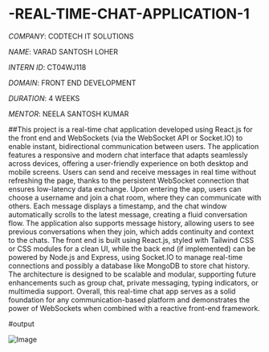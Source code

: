 # -REAL-TIME-CHAT-APPLICATION-1

*COMPANY*: CODTECH IT SOLUTIONS

*NAME*: VARAD SANTOSH LOHER

*INTERN ID*: CT04WJ118

*DOMAIN*: FRONT END DEVELOPMENT

*DURATION*: 4 WEEKS

*MENTOR*: NEELA SANTOSH KUMAR

##This project is a real-time chat application developed using React.js for the front end and WebSockets (via the WebSocket API or Socket.IO) to enable instant, bidirectional communication between users. The application features a responsive and modern chat interface that adapts seamlessly across devices, offering a user-friendly experience on both desktop and mobile screens. Users can send and receive messages in real time without refreshing the page, thanks to the persistent WebSocket connection that ensures low-latency data exchange. Upon entering the app, users can choose a username and join a chat room, where they can communicate with others. Each message displays a timestamp, and the chat window automatically scrolls to the latest message, creating a fluid conversation flow. The application also supports message history, allowing users to see previous conversations when they join, which adds continuity and context to the chats. The front end is built using React.js, styled with Tailwind CSS or CSS modules for a clean UI, while the back end (if implemented) can be powered by Node.js and Express, using Socket.IO to manage real-time connections and possibly a database like MongoDB to store chat history. The architecture is designed to be scalable and modular, supporting future enhancements such as group chat, private messaging, typing indicators, or multimedia support. Overall, this real-time chat app serves as a solid foundation for any communication-based platform and demonstrates the power of WebSockets when combined with a reactive front-end framework.

#output

![Image](https://github.com/user-attachments/assets/9acf713d-9eaa-4de9-a92c-10d282bb9e0a)
